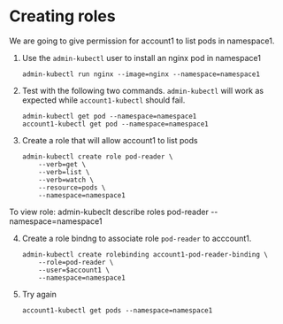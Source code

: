 # Creating roles

We are going to give permission for account1 to list pods in namespace1.

1. Use the `admin-kubectl` user to install an nginx pod in namespace1

       admin-kubectl run nginx --image=nginx --namespace=namespace1
       
2. Test with the following two commands. `admin-kubectl` will work as expected while `account1-kubectl` should fail.

       admin-kubectl get pod --namespace=namespace1
       account1-kubectl get pod --namespace=namespace1
       
3. Create a role that will allow account1 to list pods

       admin-kubectl create role pod-reader \
           --verb=get \
           --verb=list \
           --verb=watch \
           --resource=pods \
           --namespace=namespace1
           
To view role: admin-kubeclt describe roles pod-reader --namespace=namespace1

4. Create a role bindng to associate role `pod-reader` to acccount1.

       admin-kubectl create rolebinding account1-pod-reader-binding \
           --role=pod-reader \
           --user=$account1 \
           --namespace=namespace1
           
5. Try again

       account1-kubectl get pods --namespace=namespace1
